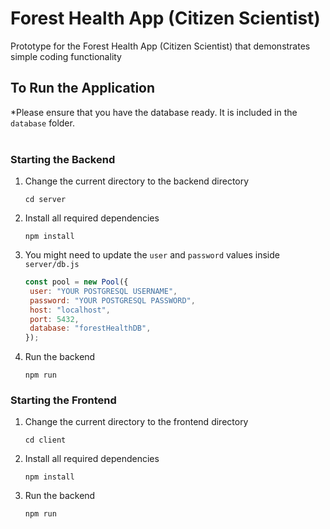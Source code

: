 # Forest Health App (Citizen Scientist)
Prototype for the Forest Health App (Citizen Scientist) that demonstrates simple coding functionality

## To Run the Application
*Please ensure that you have the database ready. It is included in the `database` folder.
<br>
<br>
### Starting the Backend
1) Change the current directory to the backend directory
   ```
   cd server
   ```
2) Install all required dependencies
   ```
   npm install
   ```
3) You might need to update the `user` and `password` values inside `server/db.js`
   ```javascript
   const pool = new Pool({
    user: "YOUR POSTGRESQL USERNAME",
    password: "YOUR POSTGRESQL PASSWORD",
    host: "localhost",
    port: 5432,
    database: "forestHealthDB",
   });
   ```
5) Run the backend
   ```
   npm run
   ```

### Starting the Frontend
1) Change the current directory to the frontend directory
   ```
   cd client
   ```
2) Install all required dependencies
   ```
   npm install
   ```
3) Run the backend
   ```
   npm run
   ```
